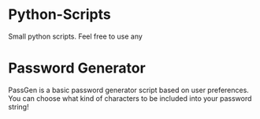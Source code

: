 # Python-Scripts
Small python scripts. Feel free to use any

# Password Generator
PassGen is a basic password generator script based on user preferences. You can choose what kind of characters to be included into your password string!
